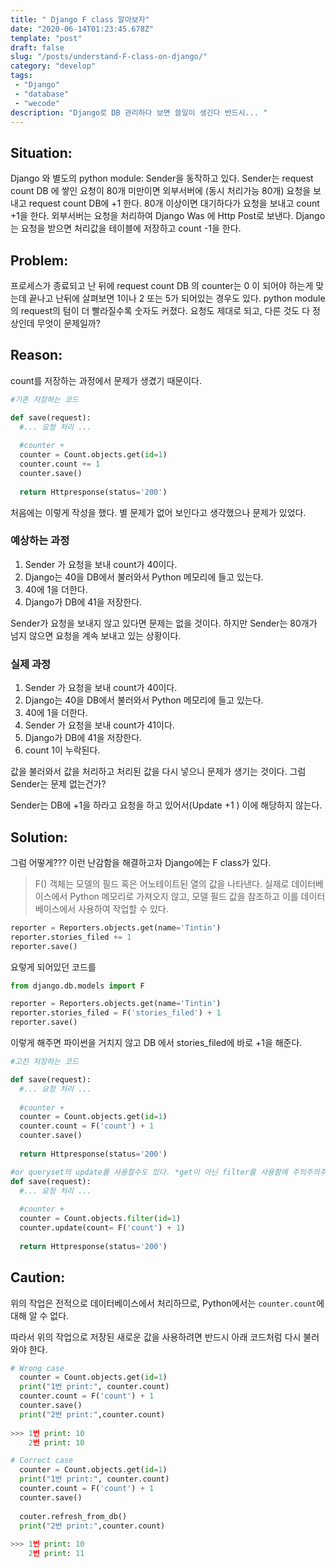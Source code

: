 ```yaml
---
title: " Django F class 알아보자"
date: "2020-06-14T01:23:45.678Z"
template: "post"
draft: false
slug: "/posts/understand-F-class-on-django/"
category: "develop"
tags:
 - "Django"
 - "database"
 - "wecode"
description: "Django로 DB 관리하다 보면 쓸일이 생긴다 반드시... "
---
```

<h2 style="color:rgb(9, 136, 104)"> </h2>

## Situation:

 Django 와 별도의 python module: Sender을 동작하고 있다. Sender는 request count DB 에 쌓인 요청이 80개 미만이면 외부서버에 (동시 처리가능 80개) 요청을 보내고 request count DB에 +1 한다. 80개 이상이면 대기하다가 요청을 보내고 count +1을 한다.  외부서버는 요청을 처리하여  Django Was 에 Http Post로 보낸다. Django는 요청을 받으면 처리값을 테이블에 저장하고 count -1을 한다. 

## Problem: 

 프로세스가 종료되고 난 뒤에 request count DB 의 counter는 0 이 되어야 하는게 맞는데 끝나고 난뒤에 살펴보면 1이나 2 또는 5가 되어있는 경우도 있다. python module의 request의 텀이 더 빨라질수록 숫자도 커졌다.  요청도 제대로 되고, 다른 것도 다 정상인데 무엇이 문제일까? 

## Reason: 

count를 저장하는 과정에서 문제가 생겼기 때문이다. 

```python
#기존 저장하는 코드

def save(request):
  #... 요청 처리 ... 
  
  #counter + 
  counter = Count.objects.get(id=1)
  counter.count += 1
  counter.save()
  
  return Httpresponse(status='200')
```

처음에는 이렇게 작성을 했다. 별 문제가 없어 보인다고 생각했으나 문제가 있었다. 

### 예상하는 과정

1. Sender 가 요청을 보내 count가 40이다. 
2. Django는 40을 DB에서 불러와서 Python 메모리에 들고 있는다.
3. 40에 1을 더한다.
4. Django가 DB에 41을 저장한다. 

Sender가 요청을 보내지 않고 있다면 문제는 없을 것이다. 하지만 Sender는 80개가 넘지 않으면 요청을 계속 보내고 있는 상황이다. 

### 실제 과정

1. Sender 가 요청을 보내 count가 40이다. 
2. Django는 40을 DB에서 불러와서 Python 메모리에 들고 있는다.
3. 40에 1을 더한다.
4. Sender 가 요청을 보내 count가 41이다.
5. Django가 DB에 41을 저장한다. 
6. count 1이 누락된다. 

값을 불러와서 값을 처리하고 처리된 값을 다시 넣으니 문제가 생기는 것이다. 그럼 Sender는 문제 없는건가?

Sender는 DB에 +1을 하라고 요청을 하고 있어서(Update +1 ) 이에 해당하지 않는다. 

## Solution: 

그럼 어떻게??? 이런 난감함을 해결하고자 Django에는 F class가 있다. 

> F() 객체는 모델의 필드 혹은 어노테이트된 열의 값을 나타낸다. 실제로 데이터베이스에서 Python 메모리로 가져오지 않고, 모델 필드 값을 참조하고 이를 데이터베이스에서 사용하여 작업할 수 있다.

```python
reporter = Reporters.objects.get(name='Tintin')
reporter.stories_filed += 1
reporter.save()
```

요렇게 되어있던 코드를

```python
from django.db.models import F

reporter = Reporters.objects.get(name='Tintin')
reporter.stories_filed = F('stories_filed') + 1
reporter.save()
```

이렇게 해주면 파이썬을 거치지 않고 DB 에서  stories_filed에 바로 +1을 해준다. 

```python
#고친 저장하는 코드

def save(request):
  #... 요청 처리 ... 
  
  #counter + 
  counter = Count.objects.get(id=1)
  counter.count = F('count') + 1 
  counter.save()
  
  return Httpresponse(status='200')

#or queryset의 update를 사용할수도 있다. *get이 아닌 filter를 사용함에 주의주의주의
def save(request):
  #... 요청 처리 ... 
  
  #counter + 
  counter = Count.objects.filter(id=1)
  counter.update(count= F('count') + 1) 
  
  return Httpresponse(status='200')
```



## Caution:

위의 작업은 전적으로 데이터베이스에서 처리하므로, Python에서는 `counter.count`에 대해 알 수 없다.

따라서 위의 작업으로 저장된 새로운 값을 사용하려면 반드시 아래 코드처럼 다시 불러와야 한다.

```python
# Wrong case
  counter = Count.objects.get(id=1)
  print("1번 print:", counter.count)
  counter.count = F('count') + 1 
  counter.save() 
  print("2번 print:",counter.count)
  
>>> 1번 print: 10
  	2번 print: 10

# Correct case
  counter = Count.objects.get(id=1)
  print("1번 print:", counter.count)
  counter.count = F('count') + 1 
  counter.save() 
  
  couter.refresh_from_db() 
  print("2번 print:",counter.count)
  
>>> 1번 print: 10
  	2번 print: 11
      
```

